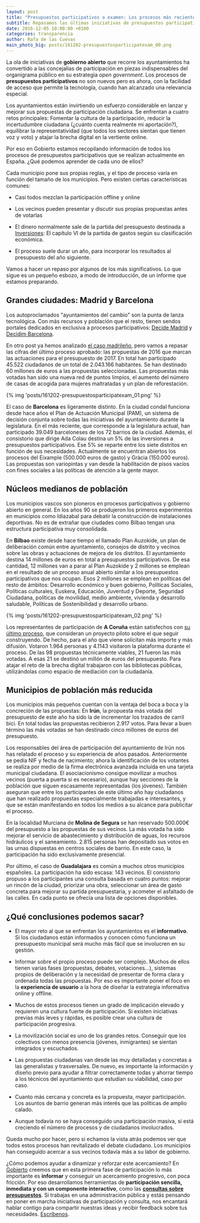 ```yaml
---
layout: post
title: "Presupuestos participativos a examen: Los procesos más recientes"
subtitle: Repasamos las últimas iniciativas de presupuestos participativos en municipios de distintos tamaños. ¿Qué podemos aprender de ellos?
date: 2016-12-05 10:00:00 +0100
categories: transparencia
author: Rafa de las Cuevas
main_photo_big: posts/161202-presupuestosparticipatexam_00.png
---
```


La ola de iniciativas de **gobierno abierto** que recorre los ayuntamientos ha convertido a las concejalías de participación en piezas indispensables del organigrama público en su estrategia *open government*. Los procesos de **presupuestos participativos** no son nuevos pero es ahora, con la facilidad de acceso que permite la tecnología, cuando han alcanzado una relevancia especial.

Los ayuntamientos están invirtiendo un esfuerzo considerable en lanzar y mejorar sus propuestas de participación ciudadana. Se enfrentan a cuatro retos principales: Fomentar la cultura de la participación, reducir la incertudumbre ciudadana (¿cuánto cuenta realmente mi aportación?), equilibrar la representatividad (que todos los sectores sientan que tienen voz y voto) y atajar la brecha digital en la vertiente online.

Por eso en Gobierto estamos recopilando información de todos los procesos de presupuestos participativos que se realizan actualmente en España. ¿Qué podemos aprender de cada uno de ellos?

Cada municipio pone sus propias reglas, y el tipo de proceso varía en función del tamaño de los municipios. Pero existen ciertas características comunes:

* Casi todos mezclan la participación offline y online

* Los vecinos pueden presentar y discutir sus propias propuestas antes de votarlas

* El dinero normalmente sale de la partida del presupuesto destinada a [Inversiones](https://madrid.gobierto.es/presupuestos/partidas/6/2015/economic/G): El capítulo VI de la partida de gastos según su clasificación económica.

* El proceso suele durar un año, para incorporar los resultados al presupuesto del año siguiente.

Vamos a hacer un repaso por algunos de los más significativos. Lo que sigue es un pequeño esbozo, a modo de introducción, de un informe que estamos preparando.

## Grandes ciudades: Madrid y Barcelona

Los autoproclamados "ayuntamientos del cambio" son la punta de lanza tecnológica. Con más recursos y población que el resto, tienen sendos portales dedicados en exclusiva a procesos participativos: [Decide Madrid](https://decide.madrid.es) y [Decidim Barcelona](https://decidim.barcelona).

En otro post ya hemos analizado [el caso madrileño](http://gobierto.es/blog/20160530-presupuestos-participativos.html), pero vamos a repasar las cifras del último proceso aprobado: las propuestas de 2016 que marcan las actuaciones para el presupuesto de 2017. En total han participado 45.522 ciudadanos de un total de 2.043.166 habitantes. Se han destinado 60 millones de euros a las propuestas seleccionadas. Las propuestas más votadas han sido una nueva red de puntos limpios, el aumento del número de casas de acogida para mujeres maltratadas y un plan de reforestación.

{% img 'posts/161202-presupuestosparticipatexam_01.png' %}

El caso de **Barcelona** es ligeramente distinto. En la ciudad condal funciona desde hace años el Plan de Actuación Municipal (PAM), un sistema de decisión conjunta sobre todas las iniciativas del ayuntamiento durante la legislatura. En el más reciente, que corresponde a la legislatura actual, han participado 39.049 barceloneses de los 72 barrios de la ciudad. Además, el consistorio que dirige Ada Colau destina un 5% de las inversiones a presupuestos participativos. Ese 5% se reparte entre los siete distritos en función de sus necesidades. Actualmente se encuentran abiertos los procesos del Eixample (500.000 euros de gasto) y Gràcia (150.000 euros). Las propuestas son variopintas y van desde la habilitación de pisos vacíos con fines sociales a las políticas de atención a la gente mayor.

## Núcleos medianos de población

Los municipios vascos son pioneros en procesos participativos y gobierno abierto en general. En los años 90 se produjeron los primeros experimentos en municipios como Idiazabal para debatir la construcción de instalaciones deportivas. No es de extrañar que ciudades como Bilbao tengan una estructura participativa muy consolidada.

En **Bilbao** existe desde hace tiempo el llamado Plan Auzokide, un plan de deliberación común entre ayuntamiento, consejos de distrito y vecinos sobre las obras y actuaciones de mejora de los distritos. El ayuntamiento destina 14 millones de euros en total a presupuestos participativos. De esa cantidad, 12 millones van a parar al Plan Auzokide y 2 millones se emplean en el resultado de un proceso anual abierto similar a los presupuestos participativos que nos ocupan. Esos 2 millones se emplean en políticas del resto de ámbitos: Desarrollo económico y buen gobierno, Políticas Sociales, Políticas culturales, Euskera, Educación, Juventud y Deporte, Seguridad Ciudadana, políticas de movilidad, medio ambiente, vivienda y desarrollo saludable, Políticas de Sostenibilidad y desarrollo urbano.

{% img 'posts/161202-presupuestosparticipatexam_02.png' %}

Los representantes de participación de **A Coruña** están satisfechos con [su último proceso](https://aportaaberta.coruna.es/presupuestos-participativos-resultados), que consideran un proyecto piloto sobre el que seguir construyendo. De hecho, para el año que viene solicitan más importe y más difusión. Votaron 1.964 personas y 4.1143 visitaron la plataforma durante el proceso. De las 98 propuestas técnicamente viables, 21 fueron las más votadas. A esas 21 se destinó un millón de euros del presupuesto. Para atajar el reto de la brecha digital trabajaron con las bibliotecas públicas, utilizándolas como espacio de mediación con la ciudadanía. 

## Municipios de población más reducida

Los municipios más pequeños cuentan con la ventaja del boca a boca y la concreción de las propuestas: En **Irún**, la propuesta más votada del presupuesto de este año ha sido la de incrementar los trazados de carril bici. En total todas las propuestas recibieron 2.917 votos. Para llevar a buen término las más votadas se han destinado cinco millones de euros del presupuesto.

Los responsables del área de participación del ayuntamiento de Irún nos has relatado el proceso y su experiencia de años pasados. Anteriormente se pedía NIF y fecha de nacimiento; ahora la identificación de los votantes se realiza por medio de la firma electrónica avanzada incluida en una tarjeta municipal ciudadana. El asociacionismo consigue movilizar a muchos vecinos (puerta a puerta si es necesario), aunque hay secciones de la población que siguen escasamente representadas (los jóvenes). También aseguran que entre los participantes de este último año hay ciudadanos que han realizado propuestas especialmente trabajadas e interesantes, y que se están manifestando en todos los medios a su alcance para publicitar el proceso.

En la localidad Murciana de **Molina de Segura** se han reservado 500.000€ del presupuesto a las propuestas de sus vecinos. La más votada ha sido mejorar el servicio de abastecimiento y distribución de aguas, los recursos hidráulicos y el saneamiento. 2.815 personas han depositado sus votos en las urnas dispuestas en centros sociales de barrio. En este caso, la participación ha sido exclusivamente presencial.

Por último, el caso de **Guadalajara** es común a muchos otros municipios españoles. La participación ha sido escasa: 143 vecinos. El consistorio propuso a los participantes una consulta basada en cuatro puntos: mejorar un rincón de la ciudad, priorizar una obra, seleccionar un área de gasto concreta para mejorar su partida presupuestaria, y acometer el asfaltado de las calles. En cada punto se ofrecía una lista de opciones disponibles.

## ¿Qué conclusiones podemos sacar?

* El mayor reto al que se enfrentan los ayuntamientos es el **informativo**. Si los ciudadanos están informados y conocen cómo funciona un presupuesto municipal será mucho más fácil que se involucren en su gestión.

* Informar sobre el propio proceso puede ser complejo. Muchos de ellos tienen varias fases (propuestas, debates, votaciones…), sistemas propios de deliberación y la necesidad de presentar de forma clara y ordenada todas las propuestas. Por eso es importante poner el foco en la **experiencia de usuario** a la hora de diseñar la estrategia informativa online y offline.

* Muchos de estos procesos tienen un grado de implicación elevado y requieren una cultura fuerte de participación. Si existen iniciativas previas más leves y rápidas, es posible crear una cultura de participación progresiva.

* La movilización social es uno de los grandes retos. Conseguir que los colectivos con menos presencia (jóvenes, inmigrantes) se sientan integrados y escuchados.

* Las propuestas ciudadanas van desde las muy detalladas y concretas a las generalistas y trasversales. De nuevo, es importante la información y diseño previo para ayudar a filtrar correctamente todas y ahorrar tiempo a los técnicos del ayuntamiento que estudian su viabilidad, caso por caso.

* Cuanto más cercana y concreta es la propuesta, mayor participación. Los asuntos de barrio generan más interés que las políticas de amplio calado. 

* Aunque todavía no se haya conseguido una participación masiva, sí está creciendo el número de procesos y de ciudadanos involucrados.

Queda mucho por hacer, pero si echamos la vista atrás podemos ver que todos estos procesos han revitalizado el debate ciudadano. Los municipios han conseguido acercar a sus vecinos todavía más a su labor de gobierno.

¿Cómo podemos ayudar a dinamizar y reforzar este acercamiento? En [Gobierto](http://www.gobierto.es) creemos que en esta primera fase de participación lo más importante es **informar** y conseguir un acercamiento progresivo, con poca fricción. Por eso desarrollamos herramientas de **participación sencilla, inmediata y con un componente interactivo**, como las **[consultas sobre presupuestos](http://gobierto.es/blog/20161020-alternativa-presupuestos-participativos.html)**. Si trabajas en una administración pública y estás pensando en poner en marcha iniciativas de participación y consulta, nos encantará hablar contigo para compartir nuestras ideas y recibir feedback sobre tus necesidades. [Escríbenos](mailto:abre@gobierto.es).

